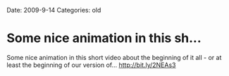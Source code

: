 Date: 2009-9-14
Categories: old

# Some nice animation in this sh...

Some nice animation in this short video about the beginning of it all - or at least the beginning of our version of... <a href="http://bit.ly/2NEAs3" rel="nofollow">http://bit.ly/2NEAs3</a>
